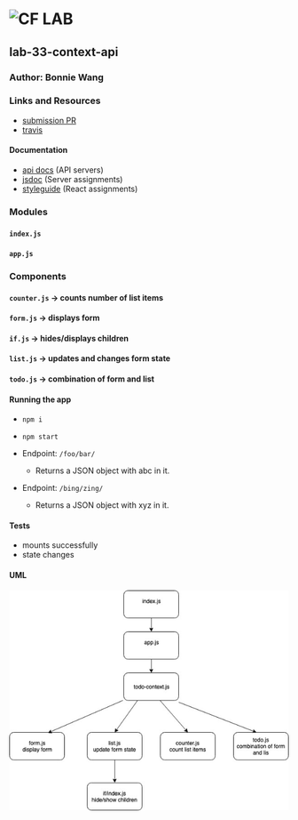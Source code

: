 # ![CF](http://i.imgur.com/7v5ASc8.png) LAB

## lab-33-context-api

### Author: Bonnie Wang

### Links and Resources

- [submission PR](https://github.com/401-advanced-javascript-bw/lab-33-context-api-part2/pull/1)
- [travis](https://www.travis-ci.com/401-advanced-javascript-bw/lab-33-context-api-part2)

#### Documentation

- [api docs](http://xyz.com) (API servers)
- [jsdoc](http://xyz.com) (Server assignments)
- [styleguide](http://xyz.com) (React assignments)

### Modules

#### `index.js`

#### `app.js`

### Components

#### `counter.js` -> counts number of list items

#### `form.js` -> displays form

#### `if.js` -> hides/displays children

#### `list.js` -> updates and changes form state

#### `todo.js` -> combination of form and list

#### Running the app

- `npm i`
- `npm start`
- Endpoint: `/foo/bar/`
  - Returns a JSON object with abc in it.
- Endpoint: `/bing/zing/`

  - Returns a JSON object with xyz in it.

#### Tests

- mounts successfully
- state changes

#### UML

![](./assets/uml.jpg)

